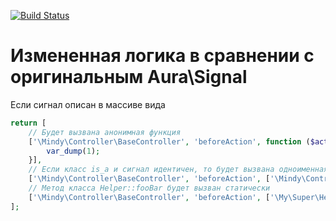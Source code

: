 [![Build Status](https://travis-ci.org/MindyPHP/Mindy_Event.svg?branch=master)](https://travis-ci.org/MindyPHP/Mindy_Event)

# Измененная логика в сравнении с оригинальным Aura\Signal

Если сигнал описан в массиве вида

```php
return [
    // Будет вызвана анонимная функция
    ['\Mindy\Controller\BaseController', 'beforeAction', function ($action) {
        var_dump(1);
    }],
    // Если класс is_a и сигнал идентичен, то будет вызвана одноименная функция в классе отправителе
    ['\Mindy\Controller\BaseController', 'beforeAction', ['\Mindy\Controller\BaseController', 'beforeAction']],
    // Метод класса Helper::fooBar будет вызван статически
    ['\Mindy\Controller\BaseController', 'beforeAction', ['\My\Super\Helper', 'fooBar']],
];
```
